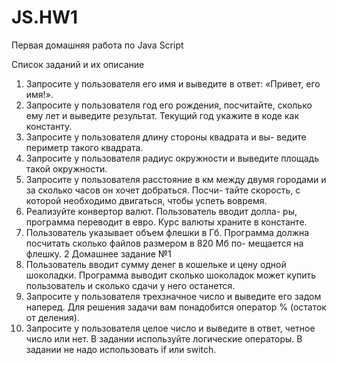 # JS.HW1
Первая домашняя работа по Java Script

Список заданий и их описание

1. Запросите у пользователя его имя и выведите в ответ:
«Привет, его имя!».
2. Запросите у пользователя год его рождения, посчитайте,
сколько ему лет и выведите результат. Текущий год укажите
в коде как константу.
3. Запросите у пользователя длину стороны квадрата и вы-
ведите периметр такого квадрата.
4. Запросите у пользователя радиус окружности и выведите
площадь такой окружности.
5. Запросите у пользователя расстояние в км между двумя
городами и за сколько часов он хочет добраться. Посчи-
тайте скорость, с которой необходимо двигаться, чтобы
успеть вовремя.
6. Реализуйте конвертор валют. Пользователь вводит долла-
ры, программа переводит в евро. Курс валюты храните в
константе.
7. Пользователь указывает объем флешки в Гб. Программа
должна посчитать сколько файлов размером в 820 Мб по-
мещается на флешку.
2
Домашнее задание №1
8. Пользователь вводит сумму денег в кошельке и цену одной
шоколадки. Программа выводит сколько шоколадок может
купить пользователь и сколько сдачи у него останется.
9. Запросите у пользователя трехзначное число и выведите
его задом наперед. Для решения задачи вам понадобится
оператор % (остаток от деления).
10. Запросите у пользователя целое число и выведите в ответ,
четное число или нет. В задании используйте логические
операторы. В задании не надо использовать if или switch.

